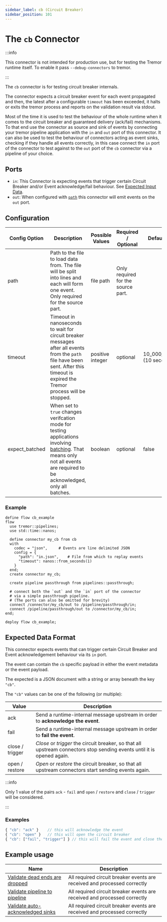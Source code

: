 ```yaml
---
sidebar_label: cb (Circuit Breaker)
sidebar_position: 101
---
```


# The `cb` Connector

:::info

This connector is not intended for production use, but for testing the Tremor runtime itself. To enable it pass `--debug-connectors` to tremor.

:::


The `cb` connector is for testing circuit breaker internals.

The connector expects a circuit breaker event for each event propagated
and then, the latest after a configurable `timeout` has been exceeded,
it halts or exits the tremor process and reports on the validation result via stdout.

Most of the time it is used to test the behaviour of the whole runtime when it comes to the circuit breaker and guaranteed delivery (ack/fail) mechanisms. To that end use the connector as source and sink of events by connecting your tremor pipeline application with the `in` and `out` port of this connector.
It can also be used to test the behaviour of connectors acting as event sinks, checking if they handle all events correctly, in this case connect the `in` port of the connector to test against to the `out` port of the `cb` connector via a pipeline of your choice.


## Ports

- `in`: This Connector is expecting events that trigger certain Circuit Breaker and/or Event acknowledge/fail behaviour. See [Expected Input Data](#expected-input-data).
- `out`: When configured with [`path`](#configuration) this connector will emit events on the `out` port.

## Configuration

| Config Option  | Description                                                                                                                                                                                         | Possible Values  | Required / Optional                | Default Value               |
|----------------|-----------------------------------------------------------------------------------------------------------------------------------------------------------------------------------------------------|------------------|------------------------------------|-----------------------------|
| path           | Path to the file to load data from. The file will be split into lines and each will form one event. Only required for the source part.                                                              | file path        | Only required for the source part. |                             |
| timeout        | Timeout in nanoseconds to wait for circuit breaker messages after all events from the `path` file have been sent. After this timeout is expired the Tremor process will be stopped.                 | positive integer | optional                           | 10_000_000_000 (10 seconds) |
| expect_batched | When set to `true` changes verifcation mode for testing applications involving [batching](../operators/batch.md). That means only not all events are required to be acknowledged, only all batches. | boolean          | optional                           | false                       |

### Example

```tremor title="cb_example.troy"
define flow cb_example
flow
  use tremor::pipelines;
  use std::time::nanos;

  define connector my_cb from cb
  with
    codec = "json",		# Events are line delimited JSON
    config = {
      "path": "in.json",	# File from which to replay events
      "timeout": nanos::from_seconds(1)
    }
  end;
  create connector my_cb;

  create pipeline passthrough from pipelines::passthrough;

  # connect both the `out` and the `in` port of the connector 
  # via a simple passthrough pipeline.
  # (The ports can also be omitted for brevity)
  connect /connector/my_cb/out to /pipeline/passthrough/in;
  connect /pipeline/passthrough/out to /connector/my_cb/in;
end;

deploy flow cb_example;
```

## Expected Data Format

This connector expects events that can trigger certain Circuit Breaker and Event acknowledgement behaviour via its `in` port.

The event can contain the `cb` specific payload in either the event metadata or the event payload.

The expected is a JSON document with a string or array beneath the key `"cb"`.

The `"cb"` values can be one of the following (or multiple):

| Value           | Description                                                                                                             |
|-----------------|-------------------------------------------------------------------------------------------------------------------------|
| ack             | Send a runtime-internal message upstream in order to **acknowledge the event**.                                         |
| fail            | Send a runtime-internal message upstream in order to **fail the event**.                                                |
| close / trigger | *Close* or *trigger* the circuit breaker, so that all upstream connectors stop sending events until it is opened again. |
| open / restore  | *Open* or *restore* the circuit breaker, so that all upstream connectors start sending events again.                    |

:::info

Only 1 value of the pairs `ack` - `fail` and `open` / `restore` and `close` / `trigger` will be considered.

:::

### Examples

```js
{ "cb": "ack" }    // this will acknowledge the event
{ "cb": "open" }   // this will open the circuit breaker
{ "cb": ["fail", "trigger"] } // this will fail the event and close the circuit breaker
```

## Example usage

| Name                                                                                                                                         | Description                                                              |
|----------------------------------------------------------------------------------------------------------------------------------------------|--------------------------------------------------------------------------|
| [Validate dead ends are dropped](https://github.com/tremor-rs/tremor-runtime/tree/main/tremor-cli/tests/integration/cb-drop-dead-ends)       | All required circuit breaker events are received and processed correctly |
| [Validate pipeline to pipeline](https://github.com/tremor-rs/tremor-runtime/tree/main/tremor-cli/tests/integration/cb-pipeline-to-pipeline)  | All required circuit breaker events are received and processed correctly |
| [Validate auto-acknowledged sinks](https://github.com/tremor-rs/tremor-runtime/tree/main/tremor-cli/tests/integration/cb-with-auto-ack-sink) | All required circuit breaker events are received and processed correctly |

